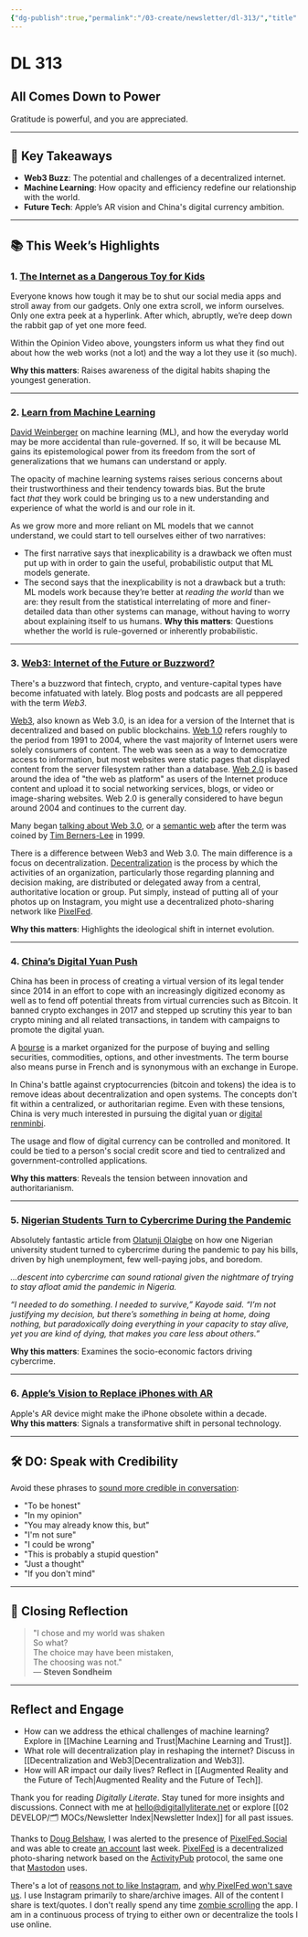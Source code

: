 ```yaml
---
{"dg-publish":true,"permalink":"/03-create/newsletter/dl-313/","title":"All Comes Down to Power","tags":["fintech","social-media"]}
---
```



# DL 313

## All Comes Down to Power

Gratitude is powerful, and you are appreciated.  

---

## 🔖 Key Takeaways

- **Web3 Buzz**: The potential and challenges of a decentralized internet.  
- **Machine Learning**: How opacity and efficiency redefine our relationship with the world.  
- **Future Tech**: Apple’s AR vision and China's digital currency ambition.  

---

## 📚 This Week’s Highlights

### 1. **[The Internet as a Dangerous Toy for Kids](https://www.nytimes.com/2021-11-24/opinion/kids-internet-safety-social-apps.html)**  
Everyone knows how tough it may be to shut our social media apps and stroll away from our gadgets. Only one extra scroll, we inform ourselves. Only one extra peek at a hyperlink. After which, abruptly, we’re deep down the rabbit gap of yet one more feed.

Within the Opinion Video above, youngsters inform us what they find out about how the web works (not a lot) and the way a lot they use it (so much).

**Why this matters**: Raises awareness of the digital habits shaping the youngest generation.

---

### 2. **[Learn from Machine Learning](https://aeon.co/essays/our-world-is-a-black-box-predictable-but-not-understandable)**  
[David Weinberger](https://www.weinberger.org/) on machine learning (ML), and how the everyday world may be more accidental than rule-governed. If so, it will be because ML gains its epistemological power from its freedom from the sort of generalizations that we humans can understand or apply.

The opacity of machine learning systems raises serious concerns about their trustworthiness and their tendency towards bias. But the brute fact _that_ they work could be bringing us to a new understanding and experience of what the world is and our role in it.

As we grow more and more reliant on ML models that we cannot understand, we could start to tell ourselves either of two narratives:

- The first narrative says that inexplicability is a drawback we often must put up with in order to gain the useful, probabilistic output that ML models generate.
- The second says that the inexplicability is not a drawback but a truth: ML models work because they’re better at _reading the world_ than we are: they result from the statistical interrelating of more and finer-detailed data than other systems can manage, without having to worry about explaining itself to us humans.
**Why this matters**: Questions whether the world is rule-governed or inherently probabilistic.

---

### 3. **[Web3: Internet of the Future or Buzzword?](https://www.npr.org/2021-11-21/1056988346/web3-internet-jargon-or-future-vision)**  
There's a buzzword that fintech, crypto, and venture-capital types have become infatuated with lately. Blog posts and podcasts are all peppered with the term _Web3_.

[Web3](https://en.wikipedia.org/wiki/Web3), also known as Web 3.0, is an idea for a version of the Internet that is decentralized and based on public blockchains. [Web 1.0](https://en.wikipedia.org/wiki/Web_1.0) refers roughly to the period from 1991 to 2004, where the vast majority of Internet users were solely consumers of content. The web was seen as a way to democratize access to information, but most websites were static pages that displayed content from the server filesystem rather than a database. [Web 2.0](https://en.wikipedia.org/wiki/Web_2.0) is based around the idea of "the web as platform" as users of the Internet produce content and upload it to social networking services, blogs, or video or image-sharing websites. Web 2.0 is generally considered to have begun around 2004 and continues to the current day.

Many began [talking about Web 3.0](https://www.nytimes.com/2006-05-23/technology/23iht-web.html), or a [semantic web](https://en.wikipedia.org/wiki/Semantic_Web) after the term was coined by [Tim Berners-Lee](https://en.wikipedia.org/wiki/Tim_Berners-Lee) in 1999.

There is a difference between Web3 and Web 3.0. The main difference is a focus on decentralization. [Decentralization](https://en.wikipedia.org/wiki/Decentralization) is the process by which the activities of an organization, particularly those regarding planning and decision making, are distributed or delegated away from a central, authoritative location or group. Put simply, instead of putting all of your photos up on Instagram, you might use a decentralized photo-sharing network like [PixelFed](https://pixelfed.org/).

**Why this matters**: Highlights the ideological shift in internet evolution.

---

### 4. **[China’s Digital Yuan Push](https://www.bloomberg.com/news/articles/2021-11-26/china-looks-to-set-up-digital-asset-bourse-in-virtual-yuan-push)**  
China has been in process of creating a virtual version of its legal tender since 2014 in an effort to cope with an increasingly digitized economy as well as to fend off potential threats from virtual currencies such as Bitcoin. It banned crypto exchanges in 2017 and stepped up scrutiny this year to ban crypto mining and all related transactions, in tandem with campaigns to promote the digital yuan. 

A [bourse](https://www.investopedia.com/terms/b/bourse.asp) is a market organized for the purpose of buying and selling securities, commodities, options, and other investments. The term bourse also means purse in French and is synonymous with an exchange in Europe.

In China's battle against cryptocurrencies (bitcoin and tokens) the idea is to remove ideas about decentralization and open systems. The concepts don't fit within a centralized, or authoritarian regime. Even with these tensions, China is very much interested in pursuing the digital yuan or [digital renminbi](https://en.wikipedia.org/wiki/Digital_renminbi).

The usage and flow of digital currency can be controlled and monitored. It could be tied to a person's social credit score and tied to centralized and government-controlled applications.

**Why this matters**: Reveals the tension between innovation and authoritarianism.

---

### 5. **[Nigerian Students Turn to Cybercrime During the Pandemic](https://therecord.media/how-the-pandemic-pulled-nigerian-university-students-into-cybercrime/)**  
Absolutely fantastic article from [Olatunji Olaigbe](https://twitter.com/OlaigbeUthman) on how one Nigerian university student turned to cybercrime during the pandemic to pay his bills, driven by high unemployment, few well-paying jobs, and boredom.

_...descent into cybercrime can sound rational given the nightmare of trying to stay afloat amid the pandemic in Nigeria._ 

_“I needed to do something. I needed to survive,” Kayode said. “I’m not justifying my decision, but there’s something in being at home, doing nothing, but paradoxically doing everything in your capacity to stay alive, yet you are kind of dying, that makes you care less about others.”_

**Why this matters**: Examines the socio-economic factors driving cybercrime.

---

### 6. **[Apple’s Vision to Replace iPhones with AR](https://9to5mac.com/2021-11-25/kuo-apple-plans-to-replace-the-iphone-with-ar-in-10-years/)**  
Apple's AR device might make the iPhone obsolete within a decade.  
**Why this matters**: Signals a transformative shift in personal technology.

---

## 🛠️ DO: Speak with Credibility  

Avoid these phrases to [sound more credible in conversation](https://www.fastcompany.com/90697405/using-these-8-common-phrases-can-ruin-your-credibility):  

- "To be honest"  
- "In my opinion"  
- "You may already know this, but"  
- "I'm not sure"  
- "I could be wrong"  
- "This is probably a stupid question"  
- "Just a thought"  
- "If you don't mind"  

---

## 🌟 Closing Reflection

> "I chose and my world was shaken  
> So what?  
> The choice may have been mistaken,  
> The choosing was not."  
> — **Steven Sondheim**

---

## Reflect and Engage  

- How can we address the ethical challenges of machine learning? Explore in [[Machine Learning and Trust\|Machine Learning and Trust]].  
- What role will decentralization play in reshaping the internet? Discuss in [[Decentralization and Web3\|Decentralization and Web3]].  
- How will AR impact our daily lives? Reflect in [[Augmented Reality and the Future of Tech\|Augmented Reality and the Future of Tech]].  

Thank you for reading _Digitally Literate_. Stay tuned for more insights and discussions. Connect with me at [hello@digitallyliterate.net](mailto:hello@digitallyliterate.net) or explore [[02 DEVELOP/🗂️ MOCs/Newsletter Index\|Newsletter Index]] for all past issues.

Thanks to [Doug Belshaw](https://dougbelshaw.com/), I was alerted to the presence of [PixelFed.Social](https://pixelfed.social/) and was able to create [an account](https://pixelfed.social/wiobyrne) last week. [PixelFed](https://pixelfed.org/) is a decentralized photo-sharing network based on the [ActivityPub](https://www.w3.org/TR/activitypub/) protocol, the same one that [Mastodon](https://joinmastodon.org/) uses.

There's a lot of [reasons not to like Instagram](https://eandt.theiet.org/content/articles/2018/04/instagram-worst-social-network-for-youth-mental-health-report-finds/), and [why PixelFed won't save us](https://victoria.dev/blog/why-pixelfed-wont-save-us-from-instagram/). I use Instagram primarily to share/archive images. All of the content I share is text/quotes. I don't really spend any time [zombie scrolling](https://www.newportinstitute.com/resources/mental-health/zombie_scrolling/) the app. I am in a continuous process of trying to either own or decentralize the tools I use online.